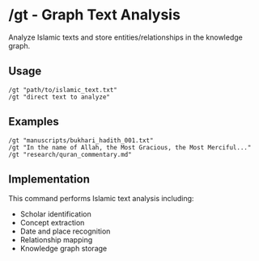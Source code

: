 # /gt - Graph Text Analysis

Analyze Islamic texts and store entities/relationships in the knowledge graph.

## Usage
```
/gt "path/to/islamic_text.txt"
/gt "direct text to analyze"
```

## Examples
```
/gt "manuscripts/bukhari_hadith_001.txt"
/gt "In the name of Allah, the Most Gracious, the Most Merciful..."
/gt "research/quran_commentary.md"
```

## Implementation
This command performs Islamic text analysis including:
- Scholar identification
- Concept extraction 
- Date and place recognition
- Relationship mapping
- Knowledge graph storage